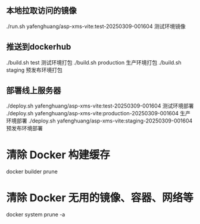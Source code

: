## 本地拉取访问的镜像

./run.sh yafenghuang/asp-xms-vite:test-20250309-001604 测试环境镜像

## 推送到dockerhub

./build.sh test 测试环境打包
./build.sh production 生产环境打包
./build.sh staging 预发布环境打包

## 部署线上服务器

./deploy.sh yafenghuang/asp-xms-vite:test-20250309-001604 测试环境部署
./deploy.sh yafenghuang/asp-xms-vite:production-20250309-001604 生产环境部署
./deploy.sh yafenghuang/asp-xms-vite:staging-20250309-001604 预发布环境部署


# 清除 Docker 构建缓存
docker builder prune

# 清除 Docker 无用的镜像、容器、网络等
docker system prune -a
